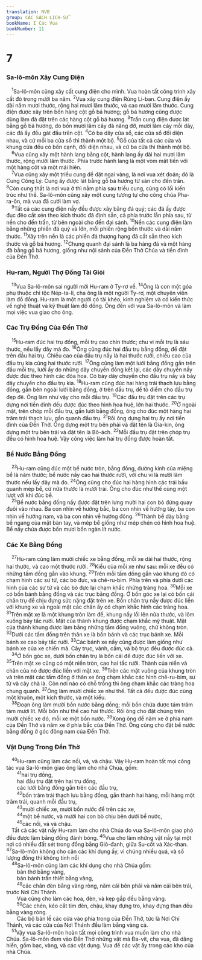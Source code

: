 ```yaml
---
translation: NVB
group: CÁC SÁCH LỊCH-SỬ
bookName: I Các Vua 
bookNumber: 11
---
```


<div class="title"><h1>7</h1><h3>Sa-lô-môn Xây Cung Điện </h3></div>
<span class="verse 1vua_7_1"> <sup>1</sup>Sa-lô-môn cũng xây cất cung điện cho mình. Vua hoàn tất công trình xây cất đó trong mười ba năm. </span>
<span class="verse 1vua_7_2"><sup>2</sup>Vua xây cung điện Rừng Li-ban. Cung điện ấy dài năm mươi thước, rộng hai mươi lăm thước, và cao mười lăm thước. Cung điện được xây trên bốn hàng cột gỗ bá hương; gỗ bá hương cũng được dùng làm đà đặt trên các hàng cột gỗ bá hương. </span>
<span class="verse 1vua_7_3"><sup>3</sup>Trần cung điện được lát bằng gỗ bá hương, do bốn mươi lăm cây đà nâng đỡ, mười lăm cây mỗi dãy, các đà ấy đều gát đầu trên cột. </span>
<span class="verse 1vua_7_4"><sup>4</sup>Có ba dãy cửa sổ, các cửa sổ đối diện nhau, và cứ mỗi ba cửa sổ thì thành một bộ. </span>
<span class="verse 1vua_7_5"><sup>5</sup>Gỗ của tất cả các cửa và khung cửa đều có bốn cạnh, đối diện nhau, và cứ ba cửa thì thành một bộ. <br/></span>
<span class="verse 1vua_7_6"> <sup>6</sup>Vua cũng xây một hành lang bằng cột, hành lang ấy dài hai mươi lăm thước, rộng mười lăm thước. Phía trước hành lang là một vòm mặt tiền với một hàng cột và một mái hiên. <br/></span>
<span class="verse 1vua_7_7"> <sup>7</sup>Vua cũng xây một triều cung để đặt ngai vàng, là nơi vua xét đoán; đó là Cung Công Lý. Cung ấy được lát bằng gỗ bá hương từ sàn cho đến trần. </span>
<span class="verse 1vua_7_8"><sup>8</sup>Còn cung thất là nơi vua ở thì nằm phía sau triều cung, cũng có lối kiến trúc như thế. Sa-lô-môn cũng xây một cung tương tự cho công chúa Pha-ra-ôn, mà vua đã cưới làm vợ. <br/></span>
<span class="verse 1vua_7_9"> <sup>9</sup>Tất cả các cung điện nầy đều được xây bằng đá quý; các đá ấy được đục đẽo cắt xén theo kích thước đã định sẵn, cả phía trước lẫn phía sau, từ nền cho đến trần, từ bên ngoài cho đến đại sảnh. </span>
<span class="verse 1vua_7_10"><sup>10</sup>Nền các cung điện làm bằng những phiến đá quý và lớn, mỗi phiến rộng bốn thước và dài năm thước. </span>
<span class="verse 1vua_7_11"><sup>11</sup>Xây trên nền là các phiến đá thượng hạng đã cắt sẵn theo kích thước và gỗ bá hương. </span>
<span class="verse 1vua_7_12"><sup>12</sup>Chung quanh đại sảnh là ba hàng đá và một hàng đà bằng gỗ bá hương, giống như nội sảnh của Đền Thờ Chúa và tiền đình của Đền Thờ. <br/></span>
<div class="title"><h3>Hu-ram, Người Thợ Đồng Tài Giỏi </h3></div>
<span class="verse 1vua_7_13"> <sup>13</sup>Vua Sa-lô-môn sai người mời Hu-ram ở Ty-rơ về. </span>
<span class="verse 1vua_7_14"><sup>14</sup>Ông là con một góa phụ thuộc chi tộc Nép-ta-li, cha ông là một người Ty-rơ, một chuyên viên làm đồ đồng. Hu-ram là một người có tài khéo, kinh nghiệm và có kiến thức về nghệ thuật và kỹ thuật làm đồ đồng. Ông đến với vua Sa-lô-môn và làm mọi việc vua giao cho ông. <br/></span>
<div class="title"><h3>Các Trụ Đồng Của Đền Thờ </h3></div>
<span class="verse 1vua_7_15"> <sup>15</sup>Hu-ram đúc hai trụ đồng, mỗi trụ cao chín thước; chu vi mỗi trụ là sáu thước, nếu lấy dây mà đo. </span>
<span class="verse 1vua_7_16"><sup>16</sup>Ông cũng đúc hai đầu trụ bằng đồng, để đặt trên đầu hai trụ. Chiều cao của đầu trụ nầy là hai thước rưỡi, chiều cao của đầu trụ kia cũng hai thước rưỡi. </span>
<span class="verse 1vua_7_17"><sup>17</sup>Ông cũng làm một lưới bằng đồng gắn trên đầu mỗi trụ, lưới ấy do những dây chuyền đồng kết lại, các dây chuyền nầy được đúc theo hình các đóa hoa. Có bảy dây chuyền cho đầu trụ nầy và bảy dây chuyền cho đầu trụ kia. </span>
<span class="verse 1vua_7_18"><sup>18</sup>Hu-ram cũng đúc hai hàng trái thạch lựu bằng đồng, gắn bên ngoài lưới bằng đồng, ở trên đầu trụ, để tô điểm cho đầu trụ đẹp đẽ. Ông làm như vậy cho mỗi đầu trụ. </span>
<span class="verse 1vua_7_19"><sup>19</sup>Các đầu trụ đặt trên các trụ dựng nơi tiền đình đều được đúc theo hình hoa huệ, lớn hai thước. </span>
<span class="verse 1vua_7_20"><sup>20</sup>Ở ngoài mặt, trên chóp mỗi đầu trụ, gần lưới bằng đồng, ông cho đúc một hàng hai trăm trái thạch lựu, gắn quanh đầu trụ. </span>
<span class="verse 1vua_7_21"><sup>21</sup>Rồi ông dựng hai trụ ấy nơi tiền đình của Đền Thờ. Ông dựng một trụ bên phải và đặt tên là Gia-kin, ông dựng một trụ bên trái và đặt tên là Bô-ách. </span>
<span class="verse 1vua_7_22"><sup>22</sup>Mỗi đầu trụ đặt trên chóp trụ đều có hình hoa huệ. Vậy công việc làm hai trụ đồng được hoàn tất. <br/></span>
<div class="title"><h3>Bể Nước Bằng Đồng </h3></div>
<span class="verse 1vua_7_23"> <sup>23</sup>Hu-ram cũng đúc một bể nước tròn, bằng đồng, đường kính của miệng bể là năm thước; bể nước nầy cao hai thước rưỡi, với chu vi là mười lăm thước nếu lấy dây mà đo. </span>
<span class="verse 1vua_7_24"><sup>24</sup>Ông cũng cho đúc hai hàng hình các trái bầu quanh mép bể, cứ nửa thước là mười trái. Ông cho đúc như thế cùng một lượt với khi đúc bể. <br/></span>
<span class="verse 1vua_7_25"> <sup>25</sup>Bể nước bằng đồng nầy được đặt trên lưng mười hai con bò đứng quay đuôi vào nhau. Ba con nhìn về hướng bắc, ba con nhìn về hướng tây, ba con nhìn về hướng nam, và ba con nhìn về hướng đông. </span>
<span class="verse 1vua_7_26"><sup>26</sup>Thành bể dày bằng bề ngang của mặt bàn tay, và mép bể giống như mép chén có hình hoa huệ. Bể nầy chứa được bốn mươi bốn ngàn lít nước. <br/></span>
<div class="title"><h3>Các Xe Bằng Đồng </h3></div>
<span class="verse 1vua_7_27"> <sup>27</sup>Hu-ram cũng làm mười chiếc xe bằng đồng, mỗi xe dài hai thước, rộng hai thước, và cao một thước rưỡi. </span>
<span class="verse 1vua_7_28"><sup>28</sup>Kiểu của mỗi xe như sau: mỗi xe đều có những tấm đồng gắn vào khung. </span>
<span class="verse 1vua_7_29"><sup>29</sup>Trên mỗi tấm đồng gắn vào khung đó có chạm hình các sư tử, các bò đực, và chê-ru-bim. Phía trên và phía dưới các hình của các sư tử và các bò đực lại chạm khắc những tràng hoa. </span>
<span class="verse 1vua_7_30"><sup>30</sup>Mỗi xe có bốn bánh bằng đồng và các trục bằng đồng. Ở bốn góc xe lại có bốn cái chân trụ để chịu đựng sức nặng đặt trên xe. Bốn chân trụ nầy được đúc liền với khung xe và ngoài mặt các chân ấy có chạm khắc hình các tràng hoa. </span>
<span class="verse 1vua_7_31"><sup>31</sup>Trên mặt xe là một khung tròn làm đế, khung nầy lồi lên nửa thước, và lõm xuống bảy tấc rưỡi. Mặt của thành khung được chạm khắc mỹ thuật. Mặt của thành khung được làm bằng những tấm đồng vuông, chứ không tròn. </span>
<span class="verse 1vua_7_32"><sup>32</sup>Dưới các tấm đồng trên thân xe là bốn bánh và các trục bánh xe. Mỗi bánh xe cao bảy tấc rưỡi. </span>
<span class="verse 1vua_7_33"><sup>33</sup>Các bánh xe nầy cũng được làm giống như bánh xe của xe chiến mã. Cây trục, vành, căm, và bộ trục đều được đúc cả. <br/></span>
<span class="verse 1vua_7_34"> <sup>34</sup>Ở bốn góc xe, dưới bốn chân trụ là bốn cái đế được đúc liền với xe. </span>
<span class="verse 1vua_7_35"><sup>35</sup>Trên mặt xe cũng có một niền tròn, cao hai tấc rưỡi. Thành của niền và chân của nó được đúc liền với mặt xe. </span>
<span class="verse 1vua_7_36"><sup>36</sup>Trên các mặt vuông của khung tròn và trên mặt các tấm đồng ở thân xe ông chạm khắc các hình chê-ru-bim, sư tử và cây chà là. Còn nơi nào có chỗ trống thì ông chạm khắc các tràng hoa chung quanh. </span>
<span class="verse 1vua_7_37"><sup>37</sup>Ông làm mười chiếc xe như thế. Tất cả đều được đúc cùng một khuôn, một kích thước, và một kiểu. <br/></span>
<span class="verse 1vua_7_38"> <sup>38</sup>Đoạn ông làm mười bồn nước bằng đồng; mỗi bồn chứa được tám trăm tám mươi lít. Mỗi bồn như thế cao hai thước. Rồi ông cho đặt chúng trên mười chiếc xe đó, mỗi xe một bồn nước. </span>
<span class="verse 1vua_7_39"><sup>39</sup>Xong ông để năm xe ở phía nam của Đền Thờ và năm xe ở phía bắc của Đền Thờ. Ông cũng cho đặt bể nước bằng đồng ở góc đông nam của Đền Thờ. <br/></span>
<div class="title"><h3>Vật Dụng Trong Đền Thờ </h3></div>
<span class="verse 1vua_7_40"> <sup>40</sup>Hu-ram cũng làm các nồi, vá, và chậu. Vậy Hu-ram hoàn tất mọi công tác vua Sa-lô-môn giao ông làm cho nhà Chúa, gồm: <br/></span>
<span class="verse 1vua_7_41">  <sup>41</sup>hai trụ đồng, <br/>  hai đầu trụ đặt trên hai trụ đồng, <br/>  các lưới bằng đồng gắn trên các đầu trụ, <br/></span>
<span class="verse 1vua_7_42">  <sup>42</sup>bốn trăm trái thạch lựu bằng đồng, gắn thành hai hàng, mỗi hàng một trăm trái, quanh mỗi đầu trụ, <br/></span>
<span class="verse 1vua_7_43">  <sup>43</sup>mười chiếc xe, mười bồn nước để trên các xe, <br/></span>
<span class="verse 1vua_7_44">  <sup>44</sup>một bể nước, và mười hai con bò chịu bên dưới bể nước, <br/></span>
<span class="verse 1vua_7_45">  <sup>45</sup>các nồi, vá và chậu. <br/> Tất cả các vật nầy Hu-ram làm cho nhà Chúa do vua Sa-lô-môn giao phó đều được làm bằng đồng đánh bóng. </span>
<span class="verse 1vua_7_46"><sup>46</sup>Vua cho làm những vật nầy tại một nơi có nhiều đất sét trong đồng bằng Giô-đanh, giữa Su-cốt và Xác-than. </span>
<span class="verse 1vua_7_47"><sup>47</sup>Sa-lô-môn không cho cân các khí dụng ấy, vì chúng nhiều quá, và số lượng đồng thì không tính nổi <br/></span>
<span class="verse 1vua_7_48"> <sup>48</sup>Sa-lô-môn cũng làm các khí dụng cho nhà Chúa gồm: <br/>  bàn thờ bằng vàng, <br/>  bàn bánh trần thiết bằng vàng, <br/></span>
<span class="verse 1vua_7_49">  <sup>49</sup>các chân đèn bằng vàng ròng, năm cái bên phải và năm cái bên trái, trước Nơi Chí Thánh. <br/>  Vua cũng cho làm các hoa, đèn, và kẹp gắp đều bằng vàng. <br/></span>
<span class="verse 1vua_7_50">  <sup>50</sup>Các chén, kéo cắt tim đèn, chậu, khay đựng tro, khay đựng than đều bằng vàng ròng. <br/>  Các bộ bản lề các cửa vào phía trong của Đền Thờ, tức là Nơi Chí Thánh, và các cửa của Nơi Thánh đều làm bằng vàng cả. <br/></span>
<span class="verse 1vua_7_51"> <sup>51</sup>Vậy vua Sa-lô-môn hoàn tất mọi công trình vua muốn làm cho nhà Chúa. Sa-lô-môn đem vào Đền Thờ những vật mà Đa-vít, cha vua, đã dâng hiến, gồm bạc, vàng, và các vật dụng. Vua để các vật ấy trong các kho của nhà Chúa. <br/></span>
